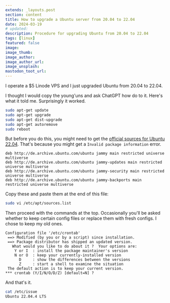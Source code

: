```yaml
---
extends: _layouts.post
section: content
title: How to upgrade a Ubuntu server from 20.04 to 22.04
date: 2024-03-19
# updated:
description: Procedure for upgrading Ubuntu from 20.04 to 22.04
tags: [linux]
featured: false
image:
image_thumb:
image_author:
image_author_url:
image_unsplash:
mastodon_toot_url: 
---
```


I operate a $5 Linode VPS and I just upgraded Ubuntu from 20.04 to 22.04.

I thought I would copy the young'uns and ask ChatGPT how do to it. Here's what it told me. Surprisingly it worked.

```bash
sudo apt-get update
sudo apt-get upgrade
sudo apt-get dist-upgrade
sudo apt-get autoremove
sudo reboot
```

But before you do this, you might need to get the [official sources for Ubuntu 22.04](https://wiki.ubuntuusers.de/sources.list/#Ubuntu-20-04). That's because you might get a `Invalid package information` error.

```
deb http://de.archive.ubuntu.com/ubuntu jammy main restricted universe multiverse
deb http://de.archive.ubuntu.com/ubuntu jammy-updates main restricted universe multiverse
deb http://de.archive.ubuntu.com/ubuntu jammy-security main restricted universe multiverse
deb http://de.archive.ubuntu.com/ubuntu jammy-backports main restricted universe multiverse
```

Copy these and paste them at the end of this file:
```bash
sudo vi /etc/apt/sources.list
```

Then proceed with the commands at the top. Occasionally you'll be asked whether to keep certain config files or replace them with fresh configs. I chose to keep my old ones.

```
Configuration file '/etc/crontab'
 ==> Modified (by you or by a script) since installation.
 ==> Package distributor has shipped an updated version.
   What would you like to do about it ?  Your options are:
    Y or I  : install the package maintainer's version
    N or O  : keep your currently-installed version
      D     : show the differences between the versions
      Z     : start a shell to examine the situation
 The default action is to keep your current version.
*** crontab (Y/I/N/O/D/Z) [default=N] ?
```

And that's it.
```bash
cat /etc/issue
Ubuntu 22.04.4 LTS
```
